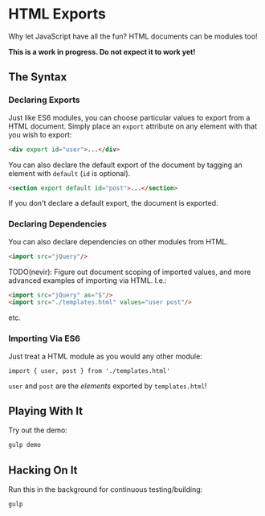 # HTML Exports

Why let JavaScript have all the fun? HTML documents can be modules too!

**This is a work in progress. Do not expect it to work yet!**


## The Syntax

### Declaring Exports

Just like ES6 modules, you can choose particular values to export from a HTML 
document. Simply place an `export` attribute on any element with that you wish
to export:

```html
<div export id="user">...</div>
```

You can also declare the default export of the document by tagging an element
with `default` (`id` is optional).

```html
<section export default id="post">...</section>
```

If you don't declare a default export, the document is exported.


### Declaring Dependencies

You can also declare dependencies on other modules from HTML.

```html
<import src="jQuery"/>
```

TODO(nevir): Figure out document scoping of imported values, and more advanced
examples of importing via HTML. I.e.:

```html
<import src="jQuery" as="$"/>
<import src="./templates.html" values="user post"/>
```

etc.


### Importing Via ES6 

Just treat a HTML module as you would any other module:

```
import { user, post } from './templates.html'
```

`user` and `post` are the _elements_ exported by `templates.html`!


## Playing With It

Try out the demo:

```sh
gulp demo
```


## Hacking On It

Run this in the background for continuous testing/building:

```sh
gulp
```

